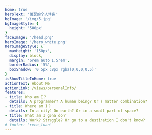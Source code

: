 ```yaml
---
home: true
heroText: '萧瑟的个人博客'
bgImage: '/img/5.jpg'
bgImageStyle: {
  height: '500px'
}
faceImage: '/head.png'
heroImage: '/hero_white.png'
heroImageStyle: {
  maxHeight: '150px',
  display: block,
  margin: '6rem auto 1.5rem',
  borderRadius: '5%',
  boxShadow: '0 5px 18px rgba(0,0,0,0.5)'
}
isShowTitleInHome: true
actionText: About Me
actionLink: /views/personalInfo/
features:
- title: Who am I？
  details: A programmer? A human being? Or a matter combination?
- title: Where am I？
  details: In a city? On earth? Or in a small part of space?
- title: What am I gona do？
  details: Work? Struggle? Or go to a destination I don't know?
# footer: 'reco_luan'
---
```

